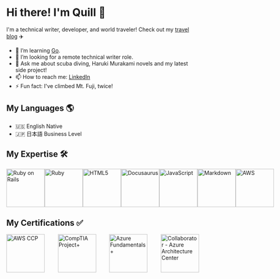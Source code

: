 # Hi there! I'm Quill 👋

   I'm a technical writer, developer, and world traveler!
   Check out my [travel blog](https://yamanashiamerican.wordpress.com/) :airplane:


- 🌱 I’m learning [Go](https://github.com/teslazonda/learn-go-with-tests).
- 🤔 I’m looking for a remote technical writer role.
- 💬 Ask me about scuba diving, Haruki Murakami novels and my latest side project!
- 📫 How to reach me: [LinkedIn](https://www.linkedin.com/in/quilleran-cronwall/)
- ⚡ Fun fact: I've climbed Mt. Fuji, twice!

## My Languages :earth_americas:

- :us: English Native
- :jp: 日本語 Business Level

## My Expertise :hammer_and_wrench:

<div style="display: flex; justify-content: space-between; align-items: center;">

  <a href="https://rubyonrails.org" target="_blank" rel="noopener noreferrer">
    <img src="https://upload.wikimedia.org/wikipedia/commons/6/62/Ruby_On_Rails_Logo.svg" alt="Ruby on Rails" width="100" height="100"/>
  </a>

  <a href="https://www.ruby-lang.org/en" target="_blank" rel="noopener noreferrer">
    <img src="https://upload.wikimedia.org/wikipedia/commons/7/73/Ruby_logo.svg" alt="Ruby" width="100" height="100"/>
  </a>

  <a href="https://en.wikipedia.org/wiki/HTML5" target="_blank" rel="noopener noreferrer">
    <img src="https://upload.wikimedia.org/wikipedia/commons/6/61/HTML5_logo_and_wordmark.svg" alt="HTML5" width="100" height="100"/>
  </a>

  <a href="https://docusaurus.io" target="_blank" rel="noopener noreferrer">
    <img src="https://docusaurus.io/img/docusaurus.svg" alt="Docusaurus" width="100" height="100"/>
  </a>

  <a href="https://en.wikipedia.org/wiki/JavaScript" target="_blank" rel="noopener noreferrer">
    <img src="https://upload.wikimedia.org/wikipedia/commons/6/6a/JavaScript-logo.png" alt="JavaScript" width="100" height="100"/>
  </a>

  <a href="https://www.markdownguide.org" target="_blank" rel="noopener noreferrer">
    <img src="https://upload.wikimedia.org/wikipedia/commons/4/48/Markdown-mark.svg" alt="Markdown" width="100" height="100"/>
  </a>

  <a href="https://aws.amazon.com" target="_blank" rel="noopener noreferrer">
    <img src="https://upload.wikimedia.org/wikipedia/commons/9/93/Amazon_Web_Services_Logo.svg" alt="AWS" width="100" height="100"/>
  </a>
</div>

## My Certifications :white_check_mark:

<div style="display: flex; justify-content: space-between; align-items: center;">

<a href="https://www.credly.com/badges/595a0ca4-dc06-408b-ac43-261926009033/public_url" target="_blank" rel="noopener noreferrer">
  <img src="https://d1.awsstatic.com/certification/badges/AWS-Certified-Cloud-Practitioner_badge_150x150.17da917fbddc5383838d9f8209d2030c8d99f31e.png" alt="AWS CCP" width="100" height="100"/>
</a>

<a href="https://www.credly.com/badges/7fbc6493-a790-4142-9a43-33b677532664/public_url" target="_blank" rel="noopener noreferrer">
  <img src="https://images.credly.com/size/340x340/images/dac352d2-7755-4178-a4a4-b67a1a3f7aca/CompTIA_Project_2B.png" alt="CompTIA Project+" width="100" height="100"/>
</a>

<a href="https://learn.microsoft.com/api/credentials/share/en-us/QuilleranCronwall-6956/741B54D0DECF4CF3?sharingId=756FA4283293000B" target="_blank" rel="noopener noreferrer">
<img src="https://images.credly.com/images/be8fcaeb-c769-4858-b567-ffaaa73ce8cf/image.png" alt="Azure Fundamentals+" width="100" height="100"/>
</a>

<a href="https://www.credly.com/badges/6e43aa89-81a5-4d19-b323-d78cb6ec5918/linked_in_profile" target="_blank" rel="noopener noreferrer">
<img src="https://images.credly.com/size/680x680/images/0f0ef655-832a-45a0-99c0-5159efa1c00f/ArchitectureCenter_Collaborator_2x.png" alt="Collaborator - Azure Architecture Center" width="100" height="100"/>
</a>

</div>

